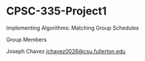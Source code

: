 # CPSC-335-Project1

Implementing Algorithms: Matching Group Schedules

Group Members

Joseph Chavez jchavez0026@csu.fullerton.edu
